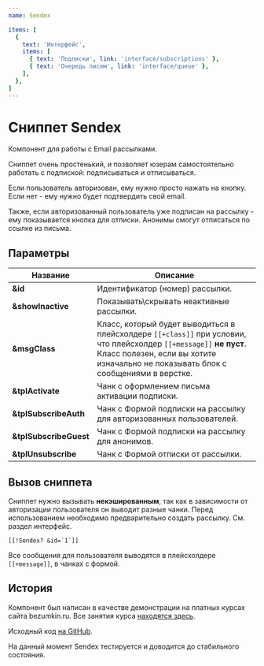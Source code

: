 ```yaml
---
name: Sendex

items: [
  {
    text: 'Интерфейс',
    items: [
      { text: 'Подписки', link: 'interface/subscriptions' },
      { text: 'Очередь писем', link: 'interface/queue' },
    ],
  },
]
---
```

# Сниппет Sendex

Компонент для работы с Email рассылками.

Сниппет очень простенький, и позволяет юзерам самостоятельно работать с подпиской: подписываться и отписываться.

Если пользователь авторизован, ему нужно просто нажать на кнопку. Если нет - ему нужно будет подтвердить свой email.

Также, если авторизованный пользователь уже подписан на рассылку - ему показывается кнопка для отписки. Анонимы смогут отписаться по ссылке из письма.

## Параметры

| Название               | Описание                                                                                                                                                                                                  |
|------------------------|-----------------------------------------------------------------------------------------------------------------------------------------------------------------------------------------------------------|
| **&id**                | Идентификатор (номер) рассылки.                                                                                                                                                                           |
| **&showInactive**      | Показывать\\скрывать неактивные рассылки.                                                                                                                                                                 |
| **&msgClass**          | Класс, который будет выводиться в плейсхолдере `[[+class]]` при условии, что плейсхолдер `[[+message]]` **не пуст**. Класс полезен, если вы хотите изначально не показывать блок с сообщениями в верстке. |
| **&tplActivate**       | Чанк с оформлением письма активации подписки.                                                                                                                                                             |
| **&tplSubscribeAuth**  | Чанк с Формой подписки на рассылку для авторизованных пользователей.                                                                                                                                      |
| **&tplSubscribeGuest** | Чанк с Формой подписки на рассылку для анонимов.                                                                                                                                                          |
| **&tplUnsubscribe**    | Чанк с Формой отписки от рассылки.                                                                                                                                                                        |

## Вызов сниппета

Сниппет нужно вызывать **некэшированным**, так как в зависимости от авторизации пользователя он выводит разные чанки.
Перед использованием необходимо предварительно создать рассылку. См. раздел интерфейс.

```modx
[[!Sendex? &id=`1`]]
```

Все сообщения для пользователя выводятся в плейсхолдере `[[+message]]`, в чанках с формой.

## История

Компонент был написан в качестве демонстрации на платных курсах сайта bezumkin.ru.
Все занятия курса [находятся здесь](http://bezumkin.ru/training/course1/).

Исходный код [на GitHub](https://github.com/bezumkin/Sendex).

На данный момент Sendex тестируется и доводится до стабильного состояния.
